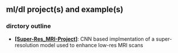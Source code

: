## ml/dl project(s) and example(s)


### dirctory outline ###
- **[[Super-Res_MRI-Project]](https://github.com/nikypopov/ml-dl/tree/main/Super-Res-MRI-Project)**: CNN based implmentation of a super-resolution model used to enhance low-res MRI scans
  
 


